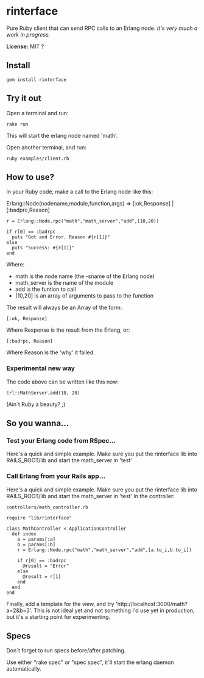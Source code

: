 rinterface
==========

Pure Ruby client that can send RPC calls to an Erlang node.
_It's very much a work in progress._

__License:__ MIT ?


## Install

    gem install rinterface


## Try it out

Open a terminal and run:

    rake run

This will start the erlang node named 'math'.

Open another terminal, and run:

    ruby examples/client.rb


## How to use?

In your Ruby code, make a call to the Erlang node like this:

Erlang::Node(nodename,module,function,args) => [:ok,Response] | [:badprc,Reason]


    r = Erlang::Node.rpc("math","math_server","add",[10,20])

    if r[0] == :badrpc
      puts "Got and Error. Reason #{r[1]}"
    else
      puts "Success: #{r[1]}"
    end

Where:

*  math is the node name (the -sname of the Erlang node)
*  math_server is the name of the module
*  add is the funtion to call
*  [10,20] is an array of arguments to pass to the function

The result will always be an Array of the form:

    [:ok, Response]

Where Response is the result from the Erlang, or:

    [:badrpc, Reason]

Where Reason is the 'why' it failed.

### Experimental new way

The code above can be written like this now:

    Erl::MathServer.add(10, 20)

(Ain`t Ruby a beauty? ;)


## So you wanna...

### Test your Erlang code from RSpec...

Here's a quick and simple example. Make sure you put the rinterface lib into RAILS_ROOT/lib and start the math_server in 'test'



### Call Erlang from your Rails app...

Here's a quick and simple example. Make sure you put the rinterface lib into RAILS_ROOT/lib and start the math_server in 'test'
In the controller:

    controllers/math_controller.rb

    require "lib/rinterface"

    class MathController < ApplicationController
      def index
        a = params[:a]
        b = params[:b]
        r = Erlang::Node.rpc("math","math_server","add",[a.to_i,b.to_i])

        if r[0] == :badrpc
          @result = "Error"
        else
          @result = r[1]
        end
      end
    end


Finally, add a template for the view, and try 'http://localhost:3000/math?a=2&b=3'.
This is not ideal yet and not something I'd use yet in production,
but it's a starting point for experimenting.


## Specs

Don`t forget to run specs before/after patching.

Use either "rake spec" or "spec spec",
it`ll start the erlang daemon automatically.
